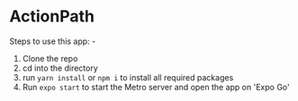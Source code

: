 # ActionPath

Steps to use this app: -
1. Clone the repo
2. cd into the directory
3. run `yarn install` or `npm i` to install all required packages
4. Run `expo start` to start the Metro server and open the app on 'Expo Go'
